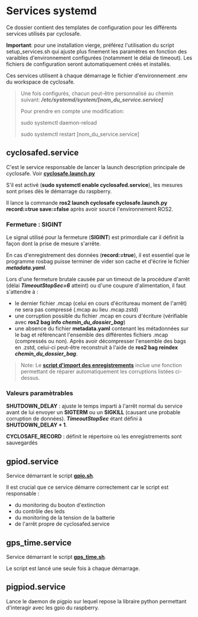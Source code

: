 # Services systemd

Ce dossier contient des templates de configuration pour les différents services utilisés par cyclosafe.

**Important**: pour une installation vierge, préférez l'utilisation du script setup_services.sh qui ajuste plus finement les paramètres en fonction des varaibles d'environnement configurées (notamment le délai de timeout). Les fichiers de configuration seront automatiquement créés et installés.

Ces services utilisent à chaque démarrage le fichier d'environnement .env du workspace de cyclosafe.

> Une fois configurés, chacun peut-être personnalisé au chemin suivant: ***/etc/systemd/system/[nom_du_service.service]***
> 
> Pour prendre en compte une modification:
> 
> sudo systemctl daemon-reload
>
> sudo systemctl restart [nom_du_service.service]

## cyclosafed.service

C'est le service responsable de lancer la launch description principale de cyclosafe. Voir [**cyclosafe.launch.py**](../../src/cyclosafe/README.md#launch-description)

S'il est activé (**sudo systemctl enable cyclosafed.service**), les mesures sont prises dès le démarrage du raspberry.

Il lance la commande **ros2 launch cyclosafe cyclosafe.launch.py record:=true save:=false** après avoir sourcé l'environnement ROS2.


### Fermeture : SIGINT

Le signal utilisé pour la fermeture (**SIGINT**) est primordiale car il définit la façon dont la prise de mesure s'arrête.

En cas d'enregistrement des données (**record:=true**), il est essentiel que le programme rosbag puisse terminer de vider son cache et d'écrire le fichier ***metadata.yaml***.

Lors d'une fermeture brutale causée par un timeout de la procédure d'arrêt (délai ***TimeoutStopSec=6*** atteint) ou d'une coupure d'alimentation, il faut s'attendre à :
- le dernier fichier .mcap (celui en cours d'écritureau moment de l'arrêt) ne sera pas compressé (.mcap au lieu .mcap.zstd)
- une corruption possible du fichier .mcap en cours d'écriture (vérifiable avec **ros2 bag info ***chemin_du_dossier_bag*****)
- une absence du fichier **metadata.yaml** contenant les métadonnées sur le bag et référencant l'ensemble des différentes fichiers .mcap (compressés ou non). Après avoir décompresser l'ensemble des bags en .zstd, celui-ci peut-être reconstruit à l'aide de **ros2 bag reindex ***chemin_du_dossier_bag*****.

> Note: Le [**script d'import des enregistrements**](../../../scripts/README.md#réparation-des-corruptions) inclue une fonction permettant de réparer automatiquement les corruptions listées ci-dessus.

### Valeurs paramètrables

**SHUTDOWN_DELAY** : ajuste le temps imparti à l'arrêt normal du service avant de lui envoyer un **SIGTERM** ou un **SIGKILL** (causant une probable corruption de données). ***TimeoutStopSec*** étant défini à **SHUTDOWN_DELAY + 1**.

**CYCLOSAFE_RECORD** : définit le répertoire où les enregistrements sont sauvegardés

## gpiod.service

Service démarrant le script [**gpio.sh**](../../scripts/README#gpiosh).

Il est crucial que ce service démarre correctement car le script est responsable :

- du monitoring du bouton d'extinction
- du contrôle des leds
- du monitoring de la tension de la batterie
- de l'arrêt propre de cyclosafed.service

## gps_time.service

Service démarrant le script [**gps_time.sh**](../../scripts/README#gps_timesh).

Le script est lancé une seule fois à chaque démarrage.

## pigpiod.service

Lance le daemon de pigpio sur lequel repose la libraire python permettant d'interagir avec les gpio du raspberry.

